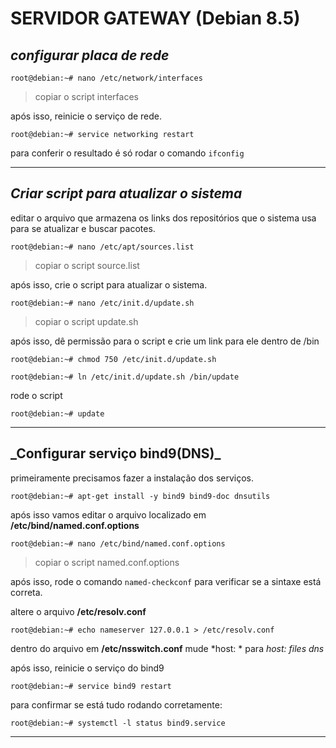 # SERVIDOR GATEWAY (Debian 8.5)
## **_configurar placa de rede_**
`root@debian:~# nano /etc/network/interfaces`

> copiar o script interfaces

após isso, reinicie o serviço de rede.

`root@debian:~# service networking restart`

para conferir o resultado é só rodar o comando `ifconfig`

---

## **_Criar script para atualizar o sistema_**

editar o arquivo que armazena os links dos repositórios que o sistema usa para se atualizar e buscar pacotes.

`root@debian:~# nano /etc/apt/sources.list`

> copiar o script source.list

após isso, crie o script para atualizar o sistema.

`root@debian:~# nano /etc/init.d/update.sh`

> copiar o script update.sh

após isso, dê permissão para o script e crie um link para ele dentro de /bin

`root@debian:~# chmod 750 /etc/init.d/update.sh`

`root@debian:~# ln /etc/init.d/update.sh /bin/update`

rode o script

`root@debian:~# update`

---

## **_Configurar serviço bind9(DNS)**_

primeiramente precisamos fazer a instalação dos serviços.

`root@debian:~# apt-get install -y bind9 bind9-doc dnsutils`

após isso vamos editar o arquivo localizado em **/etc/bind/named.conf.options**

`root@debian:~# nano /etc/bind/named.conf.options`

> copiar o script named.conf.options

após isso, rode o comando `named-checkconf` para verificar se a sintaxe está correta.

altere o arquivo **/etc/resolv.conf**

`root@debian:~# echo nameserver 127.0.0.1 > /etc/resolv.conf`

dentro do arquivo em **/etc/nsswitch.conf** mude *host: * para *host: files dns*

após isso, reinicie o serviço do bind9

`root@debian:~# service bind9 restart`

para confirmar se está tudo rodando corretamente:

`root@debian:~# systemctl -l status bind9.service`

---
